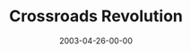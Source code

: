 ---
layout: message
category: message
series: "The Matrix Revealed"
title: "Crossroads Revolution"
date: 2003-04-26-00-00
message_id: 226
audio: "http://s3.amazonaws.com/crossroads-media/message/audio/TheMatrixRevealed_04-27-03_Crossroads_Rev.mp3"
audio-duration: "36:39"
explicit: false
---